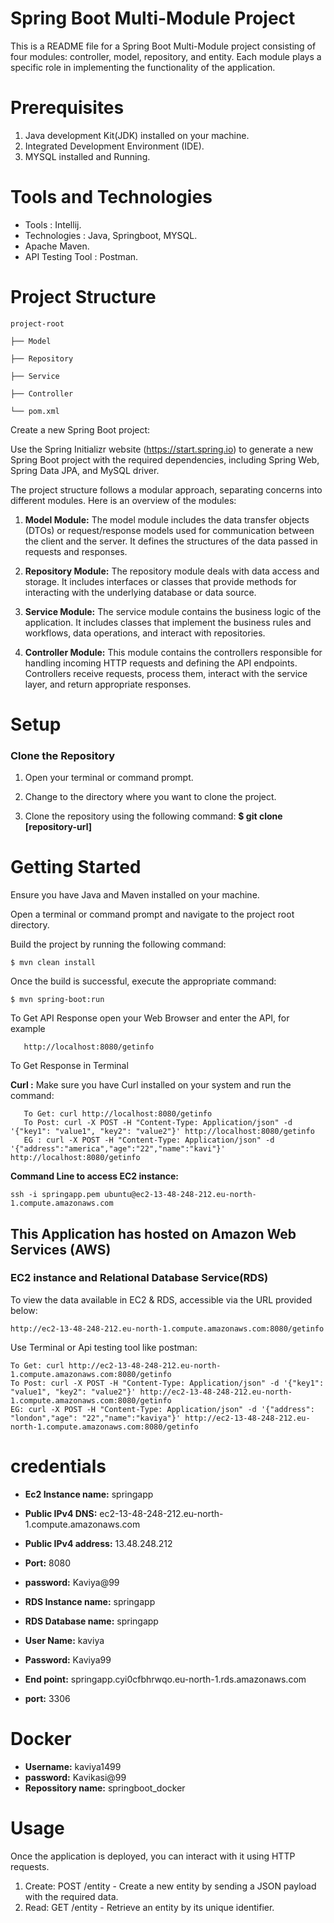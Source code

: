 # Spring Boot Multi-Module Project 
This is a README file for a Spring Boot Multi-Module project consisting of four modules: controller, model, repository, and entity. 
Each module plays a specific role in implementing the functionality of the application.

# Prerequisites
1. Java development Kit(JDK) installed on your machine.
2. Integrated Development Environment (IDE).
3. MYSQL installed and Running.

# Tools and Technologies
* Tools : Intellij.
* Technologies : Java, Springboot, MYSQL.
* Apache Maven.
* API Testing Tool : Postman.



# Project Structure

    project-root

    ├── Model 

    ├── Repository
 
    ├── Service

    ├── Controller
 
    └── pom.xml


Create a new Spring Boot project:

Use the Spring Initializr website (https://start.spring.io) to generate a new Spring Boot project with the required dependencies, including Spring Web, Spring Data JPA, and MySQL driver.

The project structure follows a modular approach, separating concerns into different modules. Here is an overview of the modules:
1. ****Model Module**:**
The model module includes the data transfer objects (DTOs) or request/response models used for communication between the client and the server. It defines the structures of the data passed in requests and responses.

2. **Repository Module:**
   The repository module deals with data access and storage. It includes interfaces or classes that provide methods for interacting with the underlying database or data source.
   
3. **Service Module:**
   The service module contains the business logic of the application. It includes classes that implement the business rules and workflows, data operations, and interact with repositories.
  
4. **Controller Module:**
This module contains the controllers responsible for handling incoming HTTP requests and defining the API endpoints. Controllers receive requests, process them, interact with the service layer, and return appropriate responses. 

# Setup
### Clone the Repository
1. Open your terminal or command prompt.

2. Change to the directory where you want to clone the project.

3. Clone the repository using the following command:
   **$ git clone [repository-url]**

# Getting Started
Ensure you have Java and Maven installed on your machine.

Open a terminal or command prompt and navigate to the project root directory.

Build the project by running the following command:

    $ mvn clean install

Once the build is successful, execute the appropriate command:

    $ mvn spring-boot:run

To Get API Response open your Web Browser and enter the API, for example

       http://localhost:8080/getinfo

To Get Response in Terminal

**Curl :**  Make sure you have Curl installed on your system and run the command:
 
       To Get: curl http://localhost:8080/getinfo
       To Post: curl -X POST -H "Content-Type: Application/json" -d '{"key1": "value1", "key2": "value2"}' http://localhost:8080/getinfo
       EG : curl -X POST -H "Content-Type: Application/json" -d '{"address":"america","age":"22","name":"kavi"}' http://localhost:8080/getinfo

 **Command Line to access EC2 instance:**

    ssh -i springapp.pem ubuntu@ec2-13-48-248-212.eu-north-1.compute.amazonaws.com
    

## This Application has hosted on Amazon Web Services (AWS)
###  EC2 instance and Relational Database Service(RDS)

To view the data available in EC2 & RDS, accessible via the URL provided below:

    http://ec2-13-48-248-212.eu-north-1.compute.amazonaws.com:8080/getinfo

Use Terminal or Api testing tool like postman:

    To Get: curl http://ec2-13-48-248-212.eu-north-1.compute.amazonaws.com:8080/getinfo
    To Post: curl -X POST -H "Content-Type: Application/json" -d '{"key1": "value1", "key2": "value2"}' http://ec2-13-48-248-212.eu-north-1.compute.amazonaws.com:8080/getinfo
    EG: curl -X POST -H "Content-Type: Application/json" -d '{"address": "london","age": "22","name":"kaviya"}' http://ec2-13-48-248-212.eu-north-1.compute.amazonaws.com:8080/getinfo
  
# credentials
* **Ec2 Instance name:** springapp
* **Public IPv4 DNS:** ec2-13-48-248-212.eu-north-1.compute.amazonaws.com
* **Public IPv4 address:** 13.48.248.212
* **Port:** 8080
* **password:** Kaviya@99


* **RDS Instance name:** springapp
* **RDS Database name:** springapp
* **User Name:** kaviya
* **Password:** Kaviya99
* **End point:** springapp.cyi0cfbhrwqo.eu-north-1.rds.amazonaws.com
* **port:** 3306

# Docker
*   **Username:** kaviya1499
*   **password:** Kavikasi@99
*   **Repossitory name:** springboot_docker



# Usage
Once the application is deployed, you can interact with it using HTTP requests.
1. Create: POST /entity - Create a new entity by sending a JSON payload with the required data.
2. Read: GET /entity - Retrieve an entity by its unique identifier.



